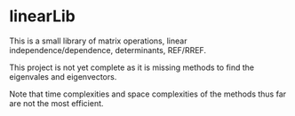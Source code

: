 # linearLib
This is a small library of matrix operations, linear independence/dependence, determinants, REF/RREF. 

This project is not yet complete as it is missing methods to find the eigenvales and eigenvectors.

Note that time complexities and space complexities of the methods thus far are not the most efficient. 
